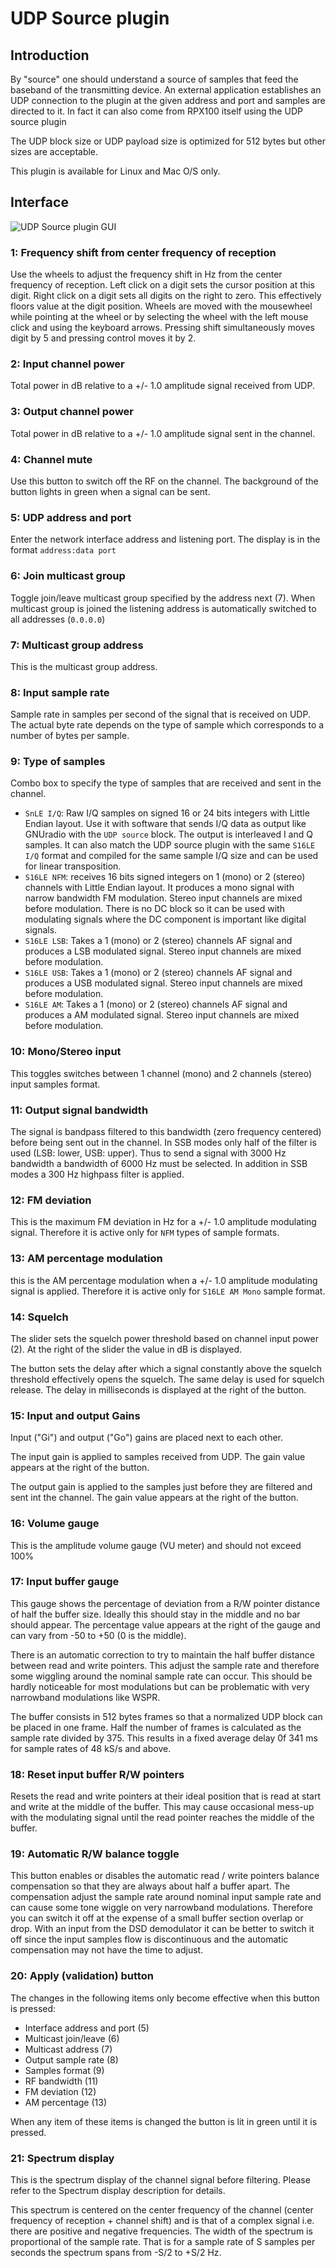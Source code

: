 <h1>UDP Source plugin</h1>

<h2>Introduction</h2>

By "source" one should understand a source of samples that feed the baseband of the transmitting device. An external application establishes an UDP connection to the plugin at the given address and port and samples are directed to it. In fact it can also come from RPX100 itself using the UDP source plugin

The UDP block size or UDP payload size is optimized for 512 bytes but other sizes are acceptable.

This plugin is available for Linux and Mac O/S only.

<h2>Interface</h2>

![UDP Source plugin GUI](../../../doc/img/UDPsource_plugin.png)

<h3>1: Frequency shift from center frequency of reception</h3>

Use the wheels to adjust the frequency shift in Hz from the center frequency of reception. Left click on a digit sets the cursor position at this digit. Right click on a digit sets all digits on the right to zero. This effectively floors value at the digit position. Wheels are moved with the mousewheel while pointing at the wheel or by selecting the wheel with the left mouse click and using the keyboard arrows. Pressing shift simultaneously moves digit by 5 and pressing control moves it by 2.

<h3>2: Input channel power</h3>

Total power in dB relative to a +/- 1.0 amplitude signal received from UDP.

<h3>3: Output channel power</h3>

Total power in dB relative to a +/- 1.0 amplitude signal sent in the channel.

<h3>4: Channel mute</h3>

Use this button to switch off the RF on the channel. The background of the button lights in green when a signal can be sent.

<h3>5: UDP address and port</h3>

Enter the network interface address and listening port. The display is in the format `address:data port` 

<h3>6: Join multicast group</h3>

Toggle join/leave multicast group specified by the address next (7). When multicast group is joined the listening address is automatically switched to all addresses (`0.0.0.0`)

<h3>7: Multicast group address</h3>

This is the multicast group address.

<h3>8: Input sample rate</h3>

Sample rate in samples per second of the signal that is received on UDP. The actual byte rate depends on the type of sample which corresponds to a number of bytes per sample.

<h3>9: Type of samples</h3>

Combo box to specify the type of samples that are received and sent in the channel.

  - `SnLE I/Q`: Raw I/Q samples on signed 16 or 24 bits integers with Little Endian layout. Use it with software that sends I/Q data as output like GNUradio with the `UDP source` block. The output is interleaved I and Q samples. It can also match the UDP source plugin with the same `S16LE I/Q` format and compiled for the same sample I/Q size and can be used for linear transposition.
  - `S16LE NFM`: receives 16 bits signed integers on 1 (mono) or 2 (stereo) channels with Little Endian layout. It produces a mono signal with narrow bandwidth FM modulation. Stereo input channels are mixed before modulation. There is no DC block so it can be used with modulating signals where the DC component is important like digital signals.
  - `S16LE LSB`: Takes a 1 (mono) or 2 (stereo) channels AF signal and produces a LSB modulated signal. Stereo input channels are mixed before modulation.
  - `S16LE USB`: Takes a 1 (mono) or 2 (stereo) channels AF signal and produces a USB modulated signal. Stereo input channels are mixed before modulation.
  - `S16LE AM`: Takes a 1 (mono) or 2 (stereo) channels AF signal and produces a AM modulated signal. Stereo input channels are mixed before modulation.

<h3>10: Mono/Stereo input</h3>

This toggles switches between 1 channel (mono) and 2 channels (stereo) input samples format.
  
<h3>11: Output signal bandwidth</h3>

The signal is bandpass filtered to this bandwidth (zero frequency centered) before being sent out in the channel. In SSB modes only half of the filter is used (LSB: lower, USB: upper). Thus to send a signal with 3000 Hz bandwidth a bandwidth of 6000 Hz must be selected. In addition in SSB modes a 300 Hz highpass filter is applied.

<h3>12: FM deviation</h3>

This is the maximum FM deviation in Hz for a +/- 1.0 amplitude modulating signal. Therefore it is active only for `NFM` types of sample formats.

<h3>13: AM percentage modulation</h3>

this is the AM percentage modulation when a +/- 1.0 amplitude modulating signal is applied. Therefore it is active only for `S16LE AM Mono` sample format.

<h3>14: Squelch</h3>

The slider sets the squelch power threshold based on channel input power (2). At the right of the slider the value in dB is displayed. 

The button sets the delay after which a signal constantly above the squelch threshold effectively opens the squelch. The same delay is used for squelch release. The delay in milliseconds is displayed at the right of the button. 

<h3>15: Input and output Gains</h3>

Input ("Gi") and output ("Go") gains are placed next to each other.

The input gain is applied to samples received from UDP. The gain value appears at the right of the button.

The output gain is applied to the samples just before they are filtered and sent int the channel. The gain value appears at the right of the button.

<h3>16: Volume gauge</h3>

This is the amplitude volume gauge (VU meter) and should not exceed 100%

<h3>17: Input buffer gauge</h3>

This gauge shows the percentage of deviation from a R/W pointer distance of half the buffer size. Ideally this should stay in the middle and no bar should appear. The percentage value appears at the right of the gauge and can vary from -50 to +50 (0 is the middle).

There is an automatic correction to try to maintain the half buffer distance between read and write pointers. This adjust the sample rate and therefore some wiggling around the nominal sample rate can occur. This should be hardly noticeable for most modulations but can be problematic with very narrowband modulations like WSPR.

The buffer consists in 512 bytes frames so that a normalized UDP block can be placed in one frame. Half the number of frames is calculated as the sample rate divided by 375. This results in a fixed average delay 0f 341 ms for sample rates of 48 kS/s and above. 

<h3>18: Reset input buffer R/W pointers</h3>

Resets the read and write pointers at their ideal position that is read at start and write at the middle of the buffer. This may cause occasional mess-up with the modulating signal until the read pointer reaches the middle of the buffer.

<h3>19: Automatic R/W balance toggle</h3>

This button enables or disables the automatic read / write pointers balance compensation so that they are always about half a buffer apart. The compensation adjust the sample rate around nominal input sample rate and can cause some tone wiggle on very narrowband modulations. Therefore you can switch it off at the expense of a small buffer section overlap or drop. With an input from the DSD demodulator it can be better to switch it off since the input samples flow is discontinuous and the automatic compensation may not have the time to adjust.

<h3>20: Apply (validation) button</h3>

The changes in the following items only become effective when this button is pressed:

  - Interface address and port (5)
  - Multicast join/leave (6)
  - Multicast address (7)
  - Output sample rate (8)
  - Samples format (9)
  - RF bandwidth (11)
  - FM deviation (12)
  - AM percentage (13)

When any item of these items is changed the button is lit in green until it is pressed. 

<h3>21: Spectrum display</h3>

This is the spectrum display of the channel signal before filtering. Please refer to the Spectrum display description for details. 

This spectrum is centered on the center frequency of the channel (center frequency of reception + channel shift) and is that of a complex signal i.e. there are positive and negative frequencies. The width of the spectrum is proportional of the sample rate. That is for a sample rate of S samples per seconds the spectrum spans from -S/2 to +S/2 Hz. 
